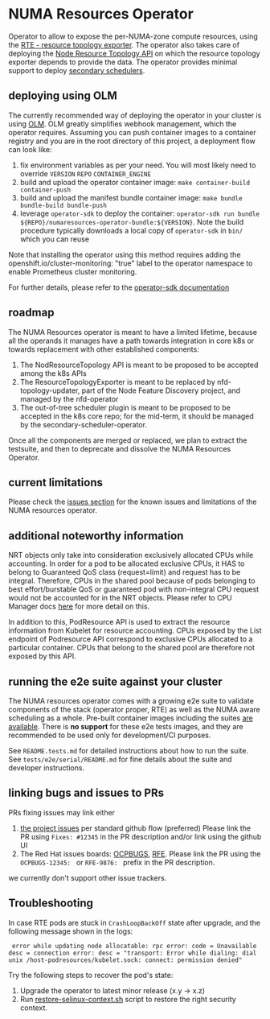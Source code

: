 # NUMA Resources Operator

Operator to allow to expose the per-NUMA-zone compute resources, using the [RTE - resource topology exporter](https://github.com/k8stopologyawareschedwg/resource-topology-exporter).
The operator also takes care of deploying the [Node Resource Topology API](https://github.com/k8stopologyawareschedwg/noderesourcetopology-api) on which the resource topology exporter depends to provide the data.
The operator provides minimal support to deploy [secondary schedulers](https://github.com/openshift-kni/scheduler-plugins).

## deploying using OLM

The currently recommended way of deploying the operator in your cluster is using [OLM](https://github.com/operator-framework/operator-lifecycle-manager/). OLM greatly simplifies webhook management, which the operator requires.
Assuming you can push container images to a container registry and you are in the root directory of this project, a deployment flow can look like:

1. fix environment variables as per your need. You will most likely need to override `VERSION` `REPO` `CONTAINER_ENGINE`
1. build and upload the operator container image: `make container-build container-push`
1. build and upload the manifest bundle container image: `make bundle bundle-build bundle-push`
1. leverage `operator-sdk` to deploy the container: `operator-sdk run bundle ${REPO}/numaresources-operator-bundle:${VERSION}`. Note the build procedure typically downloads a local copy of `operator-sdk` in `bin/` which you can reuse

Note that installing the operator using this method requires adding the openshift.io/cluster-monitoring: "true" label to the operator namespace to enable Prometheus cluster monitoring.

For further details, please refer to the [operator-sdk documentation](https://sdk.operatorframework.io/docs/olm-integration/tutorial-bundle/)

## roadmap

The NUMA Resources operator is meant to have a limited lifetime, because all the operands it manages have a path towards
integration in core k8s or towards replacement with other established components:
1. The NodResourceTopology API is meant to be proposed to be accepted among the k8s APIs
2. The ResourceTopologyExporter is meant to be replaced by nfd-topology-updater, part of the Node Feature Discovery project,
   and managed by the nfd-operator
3. The out-of-tree scheduler plugin is meant to be proposed to be accepted in the k8s core repo; for the mid-term,
   it should be managed by the secondary-scheduler-operator.

Once all the components are merged or replaced, we plan to extract the testsuite, and then to deprecate and dissolve
the NUMA Resources Operator.

## current limitations

Please check the [issues section](https://github.com/openshift-kni/numaresources-operator/issues) for the known issues and limitations of the NUMA resources operator.

## additional noteworthy information

NRT objects only take into consideration exclusively allocated CPUs while accounting. In order for a pod to be allocated exclusive CPUs, it HAS to belong to Guaranteed QoS class (request=limit) and request has to be integral. Therefore, CPUs in the shared pool because of pods belonging to best effort/burstable QoS or guaranteed pod with non-integral CPU request would not be accounted for in the NRT objects. Please refer to CPU Manager docs [here](https://kubernetes.io/docs/tasks/administer-cluster/cpu-management-policies/#static-policy) for more detail on this.

In addition to this, PodResource API is used to extract the resource information from Kubelet for resource accounting. CPUs exposed by the List endpoint of Podresource API correspond to exclusive CPUs allocated to a particular container. CPUs that belong to the shared pool are therefore not exposed by this API.

## running the e2e suite against your cluster

The NUMA resources operator comes with a growing e2e suite to validate components of the stack (operator proper, RTE) as well as the NUMA aware scheduling as a whole.
Pre-built container images including the suites [are available](https://quay.io/repository/openshift-kni/numaresources-operator-tests).
There is **no support** for these e2e tests images, and they are recommended to be used only for development/CI purposes.

See `README.tests.md` for detailed instructions about how to run the suite.
See `tests/e2e/serial/README.md` for fine details about the suite and developer instructions.

## linking bugs and issues to PRs

PRs fixing issues may link either
1. [the project issues](https://github.com/openshift-kni/numaresources-operator/issues) per standard github flow (preferred)
   Please link the PR using `Fixes: #12345` in the PR description and/or link using the github UI
2. The Red Hat issues boards: [OCPBUGS](https://issues.redhat.com/projects/OCPBUGS/issues), [RFE](https://issues.redhat.com/projects/RFE/issues).
   Please link the PR using the `OCPBUGS-12345: ` or `RFE-9876: ` prefix in the PR description.

we currently don't support other issue trackers.

## Troubleshooting

In case RTE pods are stuck in `CrashLoopBackOff` state after upgrade, and the following message shown in the logs:
```
 error while updating node allocatable: rpc error: code = Unavailable desc = connection error: desc = "transport: Error while dialing: dial unix /host-podresources/kubelet.sock: connect: permission denied"
```

Try the following steps to recover the pod's state:
1. Upgrade the operator to latest minor release (x.y → x.z)
2. Run [restore-selinux-context.sh](hack/restore-selinux-context.sh) script to restore the right security context.


